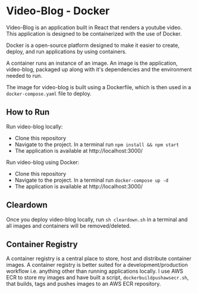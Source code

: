 # Video-Blog - Docker
Video-Blog is an application built in React that renders a youtube video. This application is designed to be containerized with the use of Docker. 

Docker is a open-source platform designed to make it easier to create, deploy, and run applications by using containers. 

A container runs an instance of an image. An image is the application, video-blog, packaged up along with it's dependencies and the environment needed to run. 

The image for video-blog is built using a Dockerfile, which is then used in a ```docker-compose.yaml``` file to deploy. 

## How to Run
Run video-blog locally: 

- Clone this repository
- Navigate to the project. In a terminal run ```npm install && npm start```
- The application is available at http://localhost:3000/

Run video-blog using Docker:

- Clone this repository
- Navigate to the project. In a terminal run ```docker-compose up -d ```
- The application is available at http://localhost:3000/

## Cleardown
Once you deploy video-blog locally, run ```sh cleardown.sh``` in a terminal and all images and containers will be removed/deleted. 

## Container Registry
A container registry is a central place to store, host and distribute container images. A container registry is better suited for a development/production workflow i.e. anything other than running applications locally. I use AWS ECR to store my images and have built a script, ```dockerbuildpushawsecr.sh```, that builds, tags and pushes images to an AWS ECR repository.
